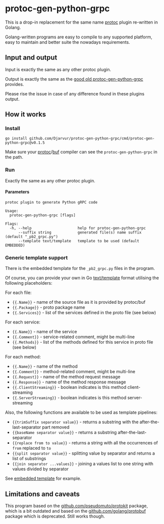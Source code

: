 # protoc-gen-python-grpc

This is a drop-in replacement for the same name [protoc](https://protobuf.dev/reference/python/python-generated/) plugin re-written in Golang.

Golang-written programs are easy to compile to any supported platform, easy to maintain
and better suite the nowadays requirements.

## Input and output

Input is exactly the same as any other protoc plugin.

Output is exactly the same as the [good old protoc-gen-python-grpc](https://github.com/grpc/grpc/blob/master/src/compiler/python_generator.cc) provides.

Please rise the issue in case of any difference found in these plugins output. 

## How it works

### Install

```
go install github.com/Djarvur/protoc-gen-python-grpc/cmd/protoc-gen-python-grpc@v0.1.5
```

Make sure your [protoc](https://grpc.io/docs/protoc-installation/)/[buf](https://buf.build/docs/installation) compiler can see the `protoc-gen-python-grpc` in the path.

### Run

Exactly the same as any other protoc plugin.

#### Parameters

```
protoc plugin to generate Python gRPC code

Usage:
  protoc-gen-python-grpc [flags]

Flags:
  -h, --help                     help for protoc-gen-python-grpc
      --suffix string            generated file(s) name suffix (default "_pb2_grpc.py")
      --template text/template   template to be used (default EMBEDDED)
```

### Generic template support

There is the embedded template for the `_pb2_grpc.py` files in the program.

Of course, you can provide your own in Go [text/template](https://pkg.go.dev/text/template) format utilising the following placeholders:

For each file:
- `{{.Name}}` - name of the source file as it is provided by protoc/buf
- `{{.Package}}` - proto package name
- `{{.Services}}` - list of the services defined in the proto file (see below)

For each service:
- `{{.Name}}` - name of the service
- `{{.Comment}}` - service-related comment, might be multi-line
- `{{.Methods}}` - list of the methods defined for this service in proto file (see below)

For each method:
- `{{.Name}}` - name of the method
- `{{.Comment}}` - method-related comment, might be multi-line
- `{{.Request}}` - name of the method request message        
- `{{.Response}}` - name of the method response message       
- `{{.ClientStreaming}}` - boolean indicates is this method client-streaming
- `{{.ServerStreaming}}` - boolean indicates is this method server-streaming

Also, the following functions are available to be used as template pipelines:
- `{{trimSuffix separator value}}` - returns a substring with the after-the-last-separator part removed
- `{{baseName separator value}}` - returns a substring after-the-last-separator
- `{{replace from to value}}` - returns a string with all the occurrences of `from` replaced to `to`
- `{{split separator value}}` - splitting value by separator and returns a list of substrings 
- `{{join separator ...values}}` - joining a values list to one string with values divided by separator

See [embedded template](cmd/protoc-gen-python-grpc/internal/flags/pb2_grpc.py.tmpl) for example.

## Limitations and caveats

This program based on the [github.com/pseudomuto/protokit](https://pkg.go.dev/github.com/pseudomuto/protokit?utm_source=godoc) package,
which is a bit outdated and based on the [github.com/golang/protobuf](https://pkg.go.dev/github.com/golang/protobuf) package
which is deprecated. Still works though.
